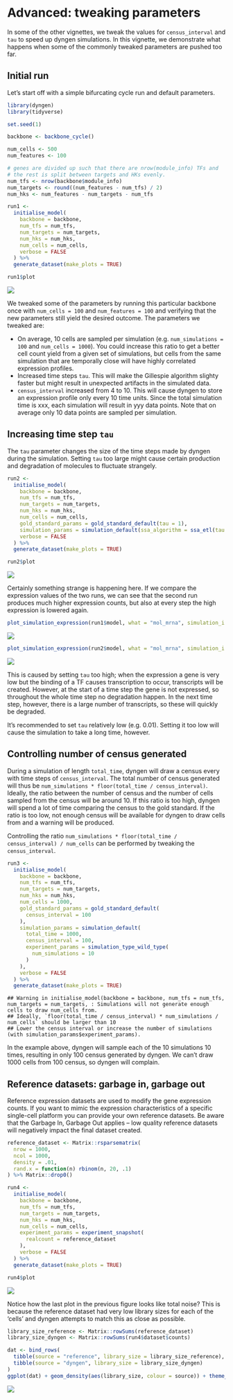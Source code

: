 Advanced: tweaking parameters
================

<!-- github markdown built using 
rmarkdown::render("vignettes/advanced_tweaking_parameters.Rmd", output_format = rmarkdown::github_document())
-->

In some of the other vignettes, we tweak the values for
`census_interval` and `tau` to speed up dyngen simulations. In this
vignette, we demonstrate what happens when some of the commonly tweaked
parameters are pushed too far.

## Initial run

Let’s start off with a simple bifurcating cycle run and default
parameters.

``` r
library(dyngen)
library(tidyverse)

set.seed(1)

backbone <- backbone_cycle()

num_cells <- 500
num_features <- 100

# genes are divided up such that there are nrow(module_info) TFs and
# the rest is split between targets and HKs evenly.
num_tfs <- nrow(backbone$module_info)
num_targets <- round((num_features - num_tfs) / 2)
num_hks <- num_features - num_targets - num_tfs

run1 <- 
  initialise_model(
    backbone = backbone,
    num_tfs = num_tfs,
    num_targets = num_targets,
    num_hks = num_hks,
    num_cells = num_cells,
    verbose = FALSE
  ) %>% 
  generate_dataset(make_plots = TRUE)
```

``` r
run1$plot
```

![](advanced_tweaking_parameters_files/figure-gfm/initial_run-1.png)<!-- -->

We tweaked some of the parameters by running this particular backbone
once with `num_cells = 100` and `num_features = 100` and verifying that
the new parameters still yield the desired outcome. The parameters we
tweaked are:

-   On average, 10 cells are sampled per simulation
    (e.g. `num_simulations = 100` and `num_cells = 1000`). You could
    increase this ratio to get a better cell count yield from a given
    set of simulations, but cells from the same simulation that are
    temporally close will have highly correlated expression profiles.
-   Increased time steps `tau`. This will make the Gillespie algorithm
    slighty faster but might result in unexpected artifacts in the
    simulated data.
-   `census_interval` increased from 4 to 10. This will cause dyngen to
    store an expression profile only every 10 time units. Since the
    total simulation time is xxx, each simulation will result in yyy
    data points. Note that on average only 10 data points are sampled
    per simulation.

## Increasing time step `tau`

The `tau` parameter changes the size of the time steps made by dyngen
during the simulation. Setting `tau` too large might cause certain
production and degradation of molecules to fluctuate strangely.

``` r
run2 <- 
  initialise_model(
    backbone = backbone,
    num_tfs = num_tfs,
    num_targets = num_targets,
    num_hks = num_hks,
    num_cells = num_cells,
    gold_standard_params = gold_standard_default(tau = 1),
    simulation_params = simulation_default(ssa_algorithm = ssa_etl(tau = 5)),
    verbose = FALSE
  ) %>% 
  generate_dataset(make_plots = TRUE)
```

``` r
run2$plot
```

![](advanced_tweaking_parameters_files/figure-gfm/run2-1.png)<!-- -->

Certainly something strange is happening here. If we compare the
expression values of the two runs, we can see that the second run
produces much higher expression counts, but also at every step the high
expression is lowered again.

``` r
plot_simulation_expression(run1$model, what = "mol_mrna", simulation_i = 1, facet = "none") + facet_wrap(~module_id)
```

![](advanced_tweaking_parameters_files/figure-gfm/simexp_run2-1.png)<!-- -->

``` r
plot_simulation_expression(run2$model, what = "mol_mrna", simulation_i = 1, facet = "none") + facet_wrap(~module_id)
```

![](advanced_tweaking_parameters_files/figure-gfm/simexp_run2-2.png)<!-- -->

This is caused by setting `tau` too high; when the expression a gene is
very low but the binding of a TF causes transcription to occur,
transcripts will be created. However, at the start of a time step the
gene is not expressed, so throughout the whole time step no degradation
happen. In the next time step, however, there is a large number of
transcripts, so these will quickly be degraded.

It’s recommended to set `tau` relatively low (e.g. 0.01). Setting it too
low will cause the simulation to take a long time, however.

## Controlling number of census generated

During a simulation of length `total_time`, dyngen will draw a census
every with time steps of `census_interval`. The total number of census
generated will thus be
`num_simulations * floor(total_time / census_interval)`. Ideally, the
ratio between the number of census and the number of cells sampled from
the census will be around 10. If this ratio is too high, dyngen will
spend a lot of time comparing the census to the gold standard. If the
ratio is too low, not enough census will be available for dyngen to draw
cells from and a warning will be produced.

Controlling the ratio
`num_simulations * floor(total_time / census_interval) / num_cells` can
be performed by tweaking the `census_interval`.

``` r
run3 <- 
  initialise_model(
    backbone = backbone,
    num_tfs = num_tfs,
    num_targets = num_targets,
    num_hks = num_hks,
    num_cells = 1000,
    gold_standard_params = gold_standard_default(
      census_interval = 100
    ),
    simulation_params = simulation_default(
      total_time = 1000,
      census_interval = 100,
      experiment_params = simulation_type_wild_type(
        num_simulations = 10
      )
    ),
    verbose = FALSE
  ) %>% 
  generate_dataset(make_plots = TRUE)
```

    ## Warning in initialise_model(backbone = backbone, num_tfs = num_tfs, num_targets = num_targets, : Simulations will not generate enough cells to draw num_cells from.
    ## Ideally, `floor(total_time / census_interval) * num_simulations / num_cells` should be larger than 10
    ## Lower the census interval or increase the number of simulations (with simulation_params$experiment_params).

In the example above, dyngen will sample each of the 10 simulations 10
times, resulting in only 100 census generated by dyngen. We can’t draw
1000 cells from 100 census, so dyngen will complain.

## Reference datasets: garbage in, garbage out

Reference expression datasets are used to modify the gene expression
counts. If you want to mimic the expression characteristics of a
specific single-cell platform you can provide your own reference
datasets. Be aware that the Garbage In, Garbage Out applies – low
quality reference datasets will negatively impact the final dataset
created.

``` r
reference_dataset <- Matrix::rsparsematrix(
  nrow = 1000, 
  ncol = 1000, 
  density = .01, 
  rand.x = function(n) rbinom(n, 20, .1)
) %>% Matrix::drop0()

run4 <- 
  initialise_model(
    backbone = backbone,
    num_tfs = num_tfs,
    num_targets = num_targets,
    num_hks = num_hks,
    num_cells = num_cells,
    experiment_params = experiment_snapshot(
      realcount = reference_dataset
    ),
    verbose = FALSE
  ) %>% 
  generate_dataset(make_plots = TRUE)
```

``` r
run4$plot
```

![](advanced_tweaking_parameters_files/figure-gfm/run4-1.png)<!-- -->

Notice how the last plot in the previous figure looks like total noise?
This is because the reference dataset had very low library sizes for
each of the ‘cells’ and dyngen attempts to match this as close as
possible.

``` r
library_size_reference <- Matrix::rowSums(reference_dataset)
library_size_dyngen <- Matrix::rowSums(run4$dataset$counts)

dat <- bind_rows(
  tibble(source = "reference", library_size = library_size_reference),
  tibble(source = "dyngen", library_size = library_size_dyngen)
)
ggplot(dat) + geom_density(aes(library_size, colour = source)) + theme_bw()
```

![](advanced_tweaking_parameters_files/figure-gfm/run4_analysis-1.png)<!-- -->
